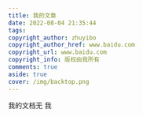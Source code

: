 ```yaml
---
title: 我的文章
date: 2022-08-04 21:35:44
tags:
copyright_author: zhuyibo
copyright_author_href: www.baidu.com
copyright_url: www.baidu.com
copyright_info: 版权由我所有
comments: true
aside: true
cover: /img/backtop.png
---
```


我的文档无  我  